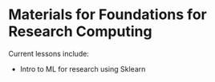 # Materials for Foundations for Research Computing

Current lessons include:

- Intro to ML for research using Sklearn
